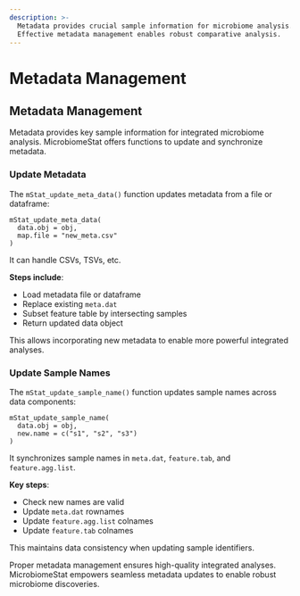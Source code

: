 ```yaml
---
description: >-
  Metadata provides crucial sample information for microbiome analysis.
  Effective metadata management enables robust comparative analysis.
---
```


# Metadata Management

## Metadata Management

Metadata provides key sample information for integrated microbiome analysis. MicrobiomeStat offers functions to update and synchronize metadata.

### Update Metadata

The `mStat_update_meta_data()` function updates metadata from a file or dataframe:

```{r
mStat_update_meta_data(
  data.obj = obj,
  map.file = "new_meta.csv" 
)
```

It can handle CSVs, TSVs, etc.

**Steps include**:

* Load metadata file or dataframe
* Replace existing `meta.dat`
* Subset feature table by intersecting samples
* Return updated data object

This allows incorporating new metadata to enable more powerful integrated analyses.

### Update Sample Names

The `mStat_update_sample_name()` function updates sample names across data components:

```{r
mStat_update_sample_name(
  data.obj = obj,
  new.name = c("s1", "s2", "s3")
)
```

It synchronizes sample names in `meta.dat`, `feature.tab`, and `feature.agg.list`.

**Key steps**:

* Check new names are valid
* Update `meta.dat` rownames
* Update `feature.agg.list` colnames
* Update `feature.tab` colnames

This maintains data consistency when updating sample identifiers.

Proper metadata management ensures high-quality integrated analyses. MicrobiomeStat empowers seamless metadata updates to enable robust microbiome discoveries.

